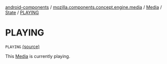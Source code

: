 [android-components](../../../index.md) / [mozilla.components.concept.engine.media](../../index.md) / [Media](../index.md) / [State](index.md) / [PLAYING](./-p-l-a-y-i-n-g.md)

# PLAYING

`PLAYING` [(source)](https://github.com/mozilla-mobile/android-components/blob/master/components/concept/engine/src/main/java/mozilla/components/concept/engine/media/Media.kt#L106)

This [Media](../index.md) is currently playing.

